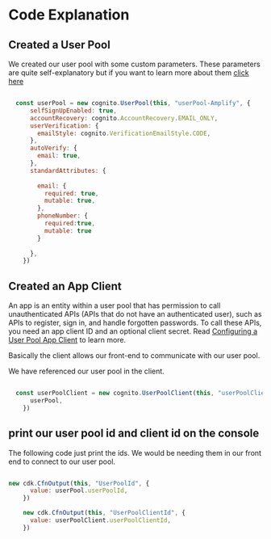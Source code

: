 # Code Explanation

## Created a User Pool

We created our user pool with some custom parameters. These parameters are quite self-explanatory but if you want to learn more about them [click here](https://docs.aws.amazon.com/cdk/api/latest/docs/aws-cognito-readme.html)

```javascript

  const userPool = new cognito.UserPool(this, "userPool-Amplify", {
      selfSignUpEnabled: true,
      accountRecovery: cognito.AccountRecovery.EMAIL_ONLY,
      userVerification: {
        emailStyle: cognito.VerificationEmailStyle.CODE,
      },
      autoVerify: {
        email: true,
      },
      standardAttributes: {
      
        email: {
          required: true,
          mutable: true,
        },
        phoneNumber: {
          required:true,
          mutable: true
        }
        
      },
    })

```

## Created an App Client

An app is an entity within a user pool that has permission to call unauthenticated APIs (APIs that do not have an authenticated user), such as APIs to register, sign in, and handle forgotten passwords. To call these APIs, you need an app client ID and an optional client secret. Read [Configuring a User Pool App Client](https://docs.aws.amazon.com/cognito/latest/developerguide/user-pool-settings-client-apps.html) to learn more.

Basically the client allows our front-end to communicate with our user pool.

We have referenced our user pool in the client.

```javascript

  const userPoolClient = new cognito.UserPoolClient(this, "userPoolClient-Amplify", {
      userPool,
    })

```


## print our user pool id and client id on the console

The following code just print the ids. We would be needing them in our front end to connect to our user pool.

```javascript

new cdk.CfnOutput(this, "UserPoolId", {
      value: userPool.userPoolId,
    })

    new cdk.CfnOutput(this, "UserPoolClientId", {
      value: userPoolClient.userPoolClientId,
    })

```


